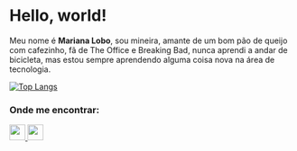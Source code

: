 # Hello, world!

Meu nome é <strong>Mariana Lobo</strong>, sou mineira, amante de um bom pão de queijo com cafezinho, fã de The Office e Breaking Bad, nunca aprendi a andar de bicicleta, mas estou sempre aprendendo alguma coisa nova na área de tecnologia.

[![Top Langs](https://github-readme-stats.vercel.app/api/top-langs/?username=marilobo&layout=compact&theme=dark)](https://github.com/marilobo)

### Onde me encontrar:

<a href="https://www.linkedin.com/in/mariana-lobo-dev/" alt="Linkedin">
  <img height="28" src="https://img.shields.io/badge/-Linkedin-0e76a8?style=flat-square&logo=Linkedin&logoColor=white&link=https://www.linkedin.com/in/mariana-lobo-dev/" />
</a>

<a href="mailto:mlobosilva93@gmail.com" alt="Gmail">
  <img height="28" src="https://img.shields.io/badge/-Gmail-FF0000?style=flat-square&labelColor=FF0000&logo=gmail&logoColor=white&link=mailto:mlobosilva93@gmail.com" />
</a>
